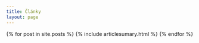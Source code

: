 ```yaml
---
title: Články
layout: page
---
```



<section>
  {% for post in site.posts %}
  {% include articlesumary.html %}
  {% endfor %}
</section>
